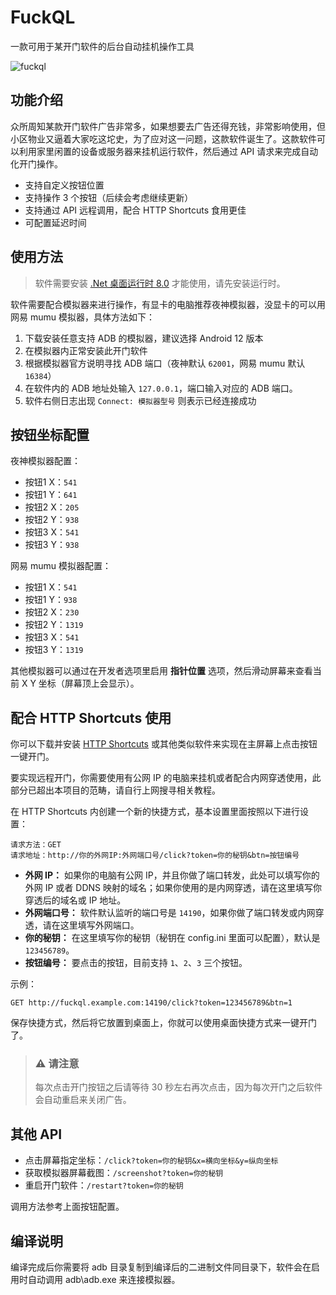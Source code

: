 # FuckQL
一款可用于某开门软件的后台自动挂机操作工具

![fuckql](https://github.com/kasuganosoras/FuckQL/assets/34357771/a4b41d74-dfe1-4f23-8bba-bd9689d6d2dd)

## 功能介绍
众所周知某款开门软件广告非常多，如果想要去广告还得充钱，非常影响使用，但小区物业又逼着大家吃这坨史，为了应对这一问题，这款软件诞生了。这款软件可以利用家里闲置的设备或服务器来挂机运行软件，然后通过 API 请求来完成自动化开门操作。

- 支持自定义按钮位置
- 支持操作 3 个按钮（后续会考虑继续更新）
- 支持通过 API 远程调用，配合 HTTP Shortcuts 食用更佳
- 可配置延迟时间

## 使用方法

> 软件需要安装 [.Net 桌面运行时 8.0](https://dotnet.microsoft.com/zh-cn/download/dotnet/thank-you/runtime-desktop-8.0.6-windows-x64-installer) 才能使用，请先安装运行时。

软件需要配合模拟器来进行操作，有显卡的电脑推荐夜神模拟器，没显卡的可以用网易 mumu 模拟器，具体方法如下：

1. 下载安装任意支持 ADB 的模拟器，建议选择 Android 12 版本
2. 在模拟器内正常安装此开门软件
3. 根据模拟器官方说明寻找 ADB 端口（夜神默认 `62001`，网易 mumu 默认 `16384`）
4. 在软件内的 ADB 地址处输入 `127.0.0.1`，端口输入对应的 ADB 端口。
5. 软件右侧日志出现 `Connect: 模拟器型号` 则表示已经连接成功

## 按钮坐标配置
夜神模拟器配置：
* 按钮1 X：`541`
* 按钮1 Y：`641`
* 按钮2 X：`205`
* 按钮2 Y：`938`
* 按钮3 X：`541`
* 按钮3 Y：`938`

网易 mumu 模拟器配置：
* 按钮1 X：`541`
* 按钮1 Y：`938`
* 按钮2 X：`230`
* 按钮2 Y：`1319`
* 按钮3 X：`541`
* 按钮3 Y：`1319`

其他模拟器可以通过在开发者选项里启用 __指针位置__ 选项，然后滑动屏幕来查看当前 X Y 坐标（屏幕顶上会显示）。

## 配合 HTTP Shortcuts 使用
你可以下载并安装 [HTTP Shortcuts](https://http-shortcuts.rmy.ch/) 或其他类似软件来实现在主屏幕上点击按钮一键开门。

要实现远程开门，你需要使用有公网 IP 的电脑来挂机或者配合内网穿透使用，此部分已超出本项目的范畴，请自行上网搜寻相关教程。

在 HTTP Shortcuts 内创建一个新的快捷方式，基本设置里面按照以下进行设置：

```text
请求方法：GET
请求地址：http://你的外网IP:外网端口号/click?token=你的秘钥&btn=按钮编号
```

* **外网 IP：** 如果你的电脑有公网 IP，并且你做了端口转发，此处可以填写你的外网 IP 或者 DDNS 映射的域名；如果你使用的是内网穿透，请在这里填写你穿透后的域名或 IP 地址。
* **外网端口号：** 软件默认监听的端口号是 `14190`，如果你做了端口转发或内网穿透，请在这里填写外网端口。
* **你的秘钥：** 在这里填写你的秘钥（秘钥在 config.ini 里面可以配置），默认是 `123456789`。
* **按钮编号：** 要点击的按钮，目前支持 `1`、`2`、`3` 三个按钮。

示例：
```
GET http://fuckql.example.com:14190/click?token=123456789&btn=1
```

保存快捷方式，然后将它放置到桌面上，你就可以使用桌面快捷方式来一键开门了。

> ### ⚠️ 请注意
> 每次点击开门按钮之后请等待 30 秒左右再次点击，因为每次开门之后软件会自动重启来关闭广告。

## 其他 API

* 点击屏幕指定坐标：`/click?token=你的秘钥&x=横向坐标&y=纵向坐标`
* 获取模拟器屏幕截图：`/screenshot?token=你的秘钥`
* 重启开门软件：`/restart?token=你的秘钥`

调用方法参考上面按钮配置。

## 编译说明
编译完成后你需要将 adb 目录复制到编译后的二进制文件同目录下，软件会在启用时自动调用 adb\adb.exe 来连接模拟器。
